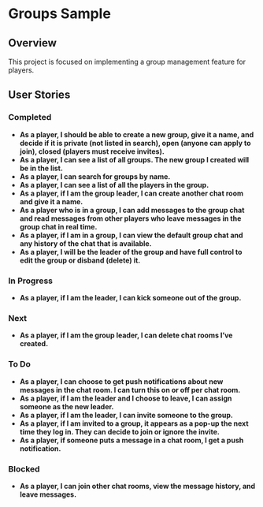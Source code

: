 # Groups Sample

## Overview

This project is focused on implementing a group management feature for players.

## User Stories

### Completed

- **As a player, I should be able to create a new group, give it a name, and decide if it is private (not listed in search), open (anyone can apply to join), closed (players must receive invites).**
- **As a player, I can see a list of all groups. The new group I created will be in the list.**
- **As a player, I can search for groups by name.**
- **As a player, I can see a list of all the players in the group.**
- **As a player, if I am the group leader, I can create another chat room and give it a name.**
- **As a player who is in a group, I can add messages to the group chat and read messages from other players who leave messages in the group chat in real time.**
- **As a player, if I am in a group, I can view the default group chat and any history of the chat that is available.**
- **As a player, I will be the leader of the group and have full control to edit the group or disband (delete) it.**

### In Progress

- **As a player, if I am the leader, I can kick someone out of the group.**
  
### Next

- **As a player, if I am the group leader, I can delete chat rooms I’ve created.**

### To Do

- **As a player, I can choose to get push notifications about new messages in the chat room. I can turn this on or off per chat room.**
- **As a player, if I am the leader and I choose to leave, I can assign someone as the new leader.**
- **As a player, if I am the leader, I can invite someone to the group.**
- **As a player, if I am invited to a group, it appears as a pop-up the next time they log in. They can decide to join or ignore the invite.**
- **As a player, if someone puts a message in a chat room, I get a push notification.**

### Blocked

- **As a player, I can join other chat rooms, view the message history, and leave messages.**
